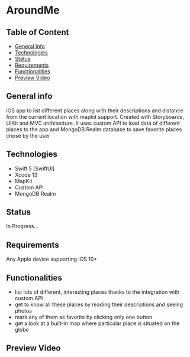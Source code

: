 # AroundMe

## Table of Content
* [General Info](#general-info)
* [Technologies](#technologies)
* [Status](#status)
* [Requirements](#requirements)
* [Functionalities](#functionalities)
* [Preview Video](#preview-video)


## General info
iOS app to list different places along with their descriptions and distance from the current location with mapkit support. Created with Storyboards, UIKit and MVC architecture.
It uses custom API to load data of different places to the app and MongoDB Realm database to save favorite places chose by the user


## Technologies
* Swift 5 [SwiftUI]    
* Xcode 13  
* MapKit
* Custom API
* MongoDB Realm


## Status
In Progress...


## Requirements
Any Apple device supporting iOS 10+


## Functionalities
* list lots of different, interesting places thanks to the integration with custom API
* get to know all these places by reading their descriptions and seeing photos
* mark any of them as favorite by clicking only one button
* get a look at a built-in map where particular place is situated on the globe


## Preview Video

